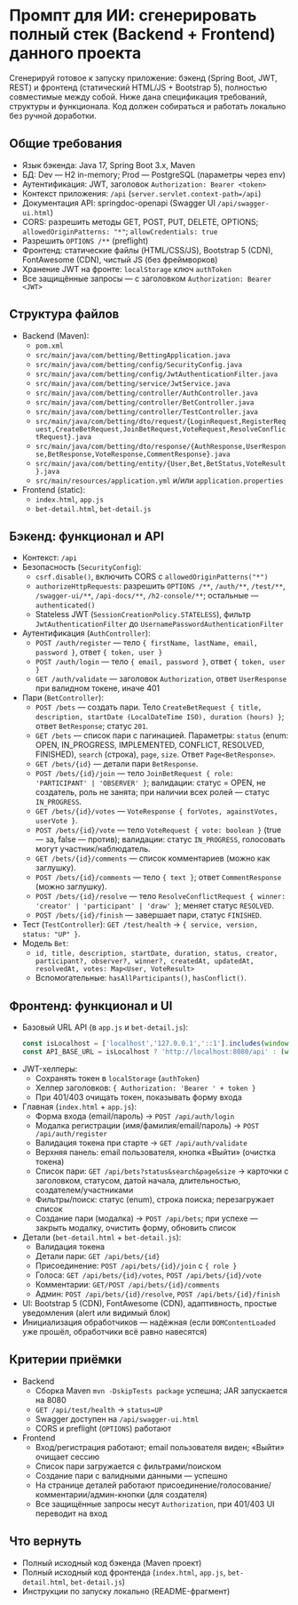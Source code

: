 # Промпт для ИИ: сгенерировать полный стек (Backend + Frontend) данного проекта

Сгенерируй готовое к запуску приложение: бэкенд (Spring Boot, JWT, REST) и фронтенд (статический HTML/JS + Bootstrap 5), полностью совместимые между собой. Ниже дана спецификация требований, структуры и функционала. Код должен собираться и работать локально без ручной доработки.

## Общие требования
- Язык бэкенда: Java 17, Spring Boot 3.x, Maven
- БД: Dev — H2 in-memory; Prod — PostgreSQL (параметры через env)
- Аутентификация: JWT, заголовок `Authorization: Bearer <token>`
- Контекст приложения: `/api` (`server.servlet.context-path=/api`)
- Документация API: springdoc-openapi (Swagger UI `/api/swagger-ui.html`)
- CORS: разрешить методы GET, POST, PUT, DELETE, OPTIONS; `allowedOriginPatterns: "*"`; `allowCredentials: true`
- Разрешить `OPTIONS /**` (preflight)
- Фронтенд: статические файлы (HTML/CSS/JS), Bootstrap 5 (CDN), FontAwesome (CDN), чистый JS (без фреймворков)
- Хранение JWT на фронте: `localStorage` ключ `authToken`
- Все защищённые запросы — с заголовком `Authorization: Bearer <JWT>`

## Структура файлов
- Backend (Maven):
  - `pom.xml`
  - `src/main/java/com/betting/BettingApplication.java`
  - `src/main/java/com/betting/config/SecurityConfig.java`
  - `src/main/java/com/betting/config/JwtAuthenticationFilter.java`
  - `src/main/java/com/betting/service/JwtService.java`
  - `src/main/java/com/betting/controller/AuthController.java`
  - `src/main/java/com/betting/controller/BetController.java`
  - `src/main/java/com/betting/controller/TestController.java`
  - `src/main/java/com/betting/dto/request/{LoginRequest,RegisterRequest,CreateBetRequest,JoinBetRequest,VoteRequest,ResolveConflictRequest}.java`
  - `src/main/java/com/betting/dto/response/{AuthResponse,UserResponse,BetResponse,VoteResponse,CommentResponse}.java`
  - `src/main/java/com/betting/entity/{User,Bet,BetStatus,VoteResult}.java`
  - `src/main/resources/application.yml` и/или `application.properties`
- Frontend (static):
  - `index.html`, `app.js`
  - `bet-detail.html`, `bet-detail.js`

## Бэкенд: функционал и API
- Контекст: `/api`
- Безопасность (`SecurityConfig`):
  - `csrf.disable()`, включить CORS с `allowedOriginPatterns("*")`
  - `authorizeHttpRequests`: разрешить `OPTIONS /**`, `/auth/**`, `/test/**`, `/swagger-ui/**`, `/api-docs/**`, `/h2-console/**`; остальные — `authenticated()`
  - Stateless JWT (`SessionCreationPolicy.STATELESS`), фильтр `JwtAuthenticationFilter` до `UsernamePasswordAuthenticationFilter`
- Аутентификация (`AuthController`):
  - `POST /auth/register` — тело `{ firstName, lastName, email, password }`, ответ `{ token, user }`
  - `POST /auth/login` — тело `{ email, password }`, ответ `{ token, user }`
  - `GET /auth/validate` — заголовок `Authorization`, ответ `UserResponse` при валидном токене, иначе 401
- Пари (`BetController`):
  - `POST /bets` — создать пари. Тело `CreateBetRequest { title, description, startDate (LocalDateTime ISO), duration (hours) }`; ответ `BetResponse`; статус `201`.
  - `GET /bets` — список пари с пагинацией. Параметры: `status` (enum: OPEN, IN_PROGRESS, IMPLEMENTED, CONFLICT, RESOLVED, FINISHED), `search` (строка), `page`, `size`. Ответ `Page<BetResponse>`.
  - `GET /bets/{id}` — детали пари `BetResponse`.
  - `POST /bets/{id}/join` — тело `JoinBetRequest { role: 'PARTICIPANT' | 'OBSERVER' }`; валидации: статус = OPEN, не создатель, роль не занята; при наличии всех ролей — статус `IN_PROGRESS`.
  - `GET /bets/{id}/votes` — `VoteResponse { forVotes, againstVotes, userVote }`.
  - `POST /bets/{id}/vote` — тело `VoteRequest { vote: boolean }` (true — за, false — против); валидации: статус `IN_PROGRESS`, голосовать могут участник/наблюдатель.
  - `GET /bets/{id}/comments` — список комментариев (можно как заглушку).
  - `POST /bets/{id}/comments` — тело `{ text }`; ответ `CommentResponse` (можно заглушку).
  - `POST /bets/{id}/resolve` — тело `ResolveConflictRequest { winner: 'creator' | 'participant' | 'draw' }`; меняет статус `RESOLVED`.
  - `POST /bets/{id}/finish` — завершает пари, статус `FINISHED`.
- Тест (`TestController`): `GET /test/health` → `{ service, version, status: "UP" }`.
- Модель `Bet`:
  - `id, title, description, startDate, duration, status, creator, participant?, observer?, winner?, createdAt, updatedAt, resolvedAt, votes: Map<User, VoteResult>`
  - Вспомогательные: `hasAllParticipants()`, `hasConflict()`.

## Фронтенд: функционал и UI
- Базовый URL API (в `app.js` и `bet-detail.js`):
  ```js
  const isLocalhost = ['localhost','127.0.0.1','::1'].includes(window.location.hostname);
  const API_BASE_URL = isLocalhost ? 'http://localhost:8080/api' : (window.location.origin + '/api');
  ```
- JWT-хелперы:
  - Сохранять токен в `localStorage` (`authToken`)
  - Хелпер заголовков: `{ Authorization: 'Bearer ' + token }`
  - При 401/403 очищать токен, показывать форму входа
- Главная (`index.html` + `app.js`):
  - Форма входа (email/пароль) → `POST /api/auth/login`
  - Модалка регистрации (имя/фамилия/email/пароль) → `POST /api/auth/register`
  - Валидация токена при старте → `GET /api/auth/validate`
  - Верхняя панель: email пользователя, кнопка «Выйти» (очистка токена)
  - Список пари: `GET /api/bets?status&search&page&size` → карточки с заголовком, статусом, датой начала, длительностью, создателем/участниками
  - Фильтры/поиск: статус (enum), строка поиска; перезагружает список
  - Создание пари (модалка) → `POST /api/bets`; при успехе — закрыть модалку, очистить форму, обновить список
- Детали (`bet-detail.html` + `bet-detail.js`):
  - Валидация токена
  - Детали пари: `GET /api/bets/{id}`
  - Присоединение: `POST /api/bets/{id}/join` с `{ role }`
  - Голоса: `GET /api/bets/{id}/votes`, `POST /api/bets/{id}/vote`
  - Комментарии: `GET/POST /api/bets/{id}/comments`
  - Админ: `POST /api/bets/{id}/resolve`, `POST /api/bets/{id}/finish`
- UI: Bootstrap 5 (CDN), FontAwesome (CDN), адаптивность, простые уведомления (alert или видимый блок)
- Инициализация обработчиков — надёжная (если `DOMContentLoaded` уже прошёл, обработчики всё равно навесятся)

## Критерии приёмки
- Backend
  - Сборка Maven `mvn -DskipTests package` успешна; JAR запускается на 8080
  - `GET /api/test/health` → `status=UP`
  - Swagger доступен на `/api/swagger-ui.html`
  - CORS и preflight (`OPTIONS`) работают
- Frontend
  - Вход/регистрация работают; email пользователя виден; «Выйти» очищает сессию
  - Список пари загружается с фильтрами/поиском
  - Создание пари с валидными данными — успешно
  - На странице деталей работают присоединение/голосование/комментарии/админ-кнопки (для создателя)
  - Все защищённые запросы несут `Authorization`, при 401/403 UI переводит на вход

## Что вернуть
- Полный исходный код бэкенда (Maven проект)
- Полный исходный код фронтенда (`index.html`, `app.js`, `bet-detail.html`, `bet-detail.js`)
- Инструкции по запуску локально (README-фрагмент) 